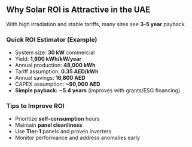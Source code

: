## Why Solar ROI is Attractive in the UAE
With high irradiation and stable tariffs, many sites see **3–5 year** payback.

### Quick ROI Estimator (Example)
- System size: **30 kW** commercial
- Yield: **1,600 kWh/kW/year**
- Annual production: **48,000 kWh**
- Tariff assumption: **0.35 AED/kWh**
- Annual savings: **16,800 AED**
- CAPEX assumption: **~90,000 AED**
- **Simple payback:** **~5.4 years** (improves with grants/ESG financing)

### Tips to Improve ROI
- Prioritize **self-consumption** hours
- Maintain **panel cleanliness**
- Use **Tier-1** panels and proven inverters
- Monitor performance and address anomalies early